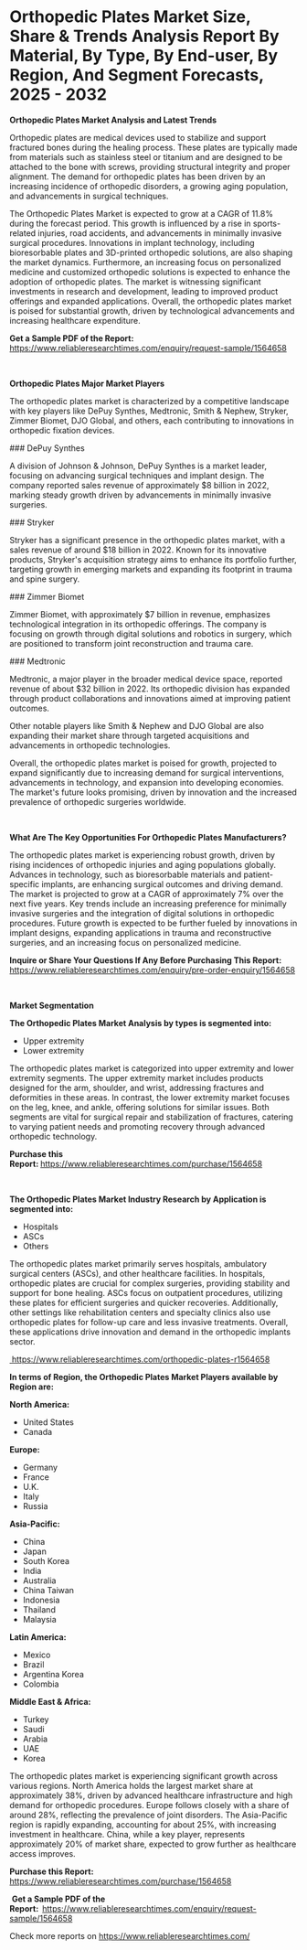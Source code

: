 <p><h1>Orthopedic Plates Market Size, Share & Trends Analysis Report By Material, By Type, By End-user, By Region, And Segment Forecasts, 2025 - 2032</h1></p><p><strong>Orthopedic Plates Market Analysis and Latest Trends</strong></p>
<p><p>Orthopedic plates are medical devices used to stabilize and support fractured bones during the healing process. These plates are typically made from materials such as stainless steel or titanium and are designed to be attached to the bone with screws, providing structural integrity and proper alignment. The demand for orthopedic plates has been driven by an increasing incidence of orthopedic disorders, a growing aging population, and advancements in surgical techniques.</p><p>The Orthopedic Plates Market is expected to grow at a CAGR of 11.8% during the forecast period. This growth is influenced by a rise in sports-related injuries, road accidents, and advancements in minimally invasive surgical procedures. Innovations in implant technology, including bioresorbable plates and 3D-printed orthopedic solutions, are also shaping the market dynamics. Furthermore, an increasing focus on personalized medicine and customized orthopedic solutions is expected to enhance the adoption of orthopedic plates. The market is witnessing significant investments in research and development, leading to improved product offerings and expanded applications. Overall, the orthopedic plates market is poised for substantial growth, driven by technological advancements and increasing healthcare expenditure.</p></p>
<p><strong>Get a Sample PDF of the Report:&nbsp;</strong> <a href="https://www.reliableresearchtimes.com/enquiry/request-sample/1564658?utm_campaign=2643&utm_medium=2&utm_source=Github&utm_content=ia&utm_term=03032025&utm_id=orthopedic-plates">https://www.reliableresearchtimes.com/enquiry/request-sample/1564658</a></p>
<p>&nbsp;</p>
<p><strong>Orthopedic Plates Major Market Players</strong></p>
<p><p>The orthopedic plates market is characterized by a competitive landscape with key players like DePuy Synthes, Medtronic, Smith & Nephew, Stryker, Zimmer Biomet, DJO Global, and others, each contributing to innovations in orthopedic fixation devices. </p><p>### DePuy Synthes</p><p>A division of Johnson & Johnson, DePuy Synthes is a market leader, focusing on advancing surgical techniques and implant design. The company reported sales revenue of approximately $8 billion in 2022, marking steady growth driven by advancements in minimally invasive surgeries.</p><p>### Stryker</p><p>Stryker has a significant presence in the orthopedic plates market, with a sales revenue of around $18 billion in 2022. Known for its innovative products, Stryker's acquisition strategy aims to enhance its portfolio further, targeting growth in emerging markets and expanding its footprint in trauma and spine surgery.</p><p>### Zimmer Biomet</p><p>Zimmer Biomet, with approximately $7 billion in revenue, emphasizes technological integration in its orthopedic offerings. The company is focusing on growth through digital solutions and robotics in surgery, which are positioned to transform joint reconstruction and trauma care.</p><p>### Medtronic</p><p>Medtronic, a major player in the broader medical device space, reported revenue of about $32 billion in 2022. Its orthopedic division has expanded through product collaborations and innovations aimed at improving patient outcomes.</p><p>Other notable players like Smith & Nephew and DJO Global are also expanding their market share through targeted acquisitions and advancements in orthopedic technologies.</p><p>Overall, the orthopedic plates market is poised for growth, projected to expand significantly due to increasing demand for surgical interventions, advancements in technology, and expansion into developing economies. The market's future looks promising, driven by innovation and the increased prevalence of orthopedic surgeries worldwide.</p></p>
<p>&nbsp;</p>
<p><strong>What Are The Key Opportunities For Orthopedic Plates Manufacturers?</strong></p>
<p><p>The orthopedic plates market is experiencing robust growth, driven by rising incidences of orthopedic injuries and aging populations globally. Advances in technology, such as bioresorbable materials and patient-specific implants, are enhancing surgical outcomes and driving demand. The market is projected to grow at a CAGR of approximately 7% over the next five years. Key trends include an increasing preference for minimally invasive surgeries and the integration of digital solutions in orthopedic procedures. Future growth is expected to be further fueled by innovations in implant designs, expanding applications in trauma and reconstructive surgeries, and an increasing focus on personalized medicine.</p></p>
<p><strong>Inquire or Share Your Questions If Any Before Purchasing This Report:</strong> <a href="https://www.reliableresearchtimes.com/enquiry/pre-order-enquiry/1564658?utm_campaign=2643&utm_medium=2&utm_source=Github&utm_content=ia&utm_term=03032025&utm_id=orthopedic-plates">https://www.reliableresearchtimes.com/enquiry/pre-order-enquiry/1564658</a></p>
<p>&nbsp;</p>
<p><strong>Market Segmentation</strong></p>
<p><strong>The Orthopedic Plates Market Analysis by types is segmented into:</strong></p>
<p><ul><li>Upper extremity</li><li>Lower extremity</li></ul></p>
<p><p>The orthopedic plates market is categorized into upper extremity and lower extremity segments. The upper extremity market includes products designed for the arm, shoulder, and wrist, addressing fractures and deformities in these areas. In contrast, the lower extremity market focuses on the leg, knee, and ankle, offering solutions for similar issues. Both segments are vital for surgical repair and stabilization of fractures, catering to varying patient needs and promoting recovery through advanced orthopedic technology.</p></p>
<p><strong>Purchase this Report:&nbsp;</strong><a href="https://www.reliableresearchtimes.com/purchase/1564658?utm_campaign=2643&utm_medium=2&utm_source=Github&utm_content=ia&utm_term=03032025&utm_id=orthopedic-plates">https://www.reliableresearchtimes.com/purchase/1564658</a></p>
<p>&nbsp;</p>
<p><strong>The Orthopedic Plates Market Industry Research by Application is segmented into:</strong></p>
<p><ul><li>Hospitals</li><li>ASCs</li><li>Others</li></ul></p>
<p><p>The orthopedic plates market primarily serves hospitals, ambulatory surgical centers (ASCs), and other healthcare facilities. In hospitals, orthopedic plates are crucial for complex surgeries, providing stability and support for bone healing. ASCs focus on outpatient procedures, utilizing these plates for efficient surgeries and quicker recoveries. Additionally, other settings like rehabilitation centers and specialty clinics also use orthopedic plates for follow-up care and less invasive treatments. Overall, these applications drive innovation and demand in the orthopedic implants sector.</p></p>
<p><a href="https://www.reliableresearchtimes.com/orthopedic-plates-r1564658?utm_campaign=2643&utm_medium=2&utm_source=Github&utm_content=ia&utm_term=03032025&utm_id=orthopedic-plates">&nbsp;https://www.reliableresearchtimes.com/orthopedic-plates-r1564658</a></p>
<p><strong>In terms of Region, the Orthopedic Plates Market Players available by Region are:</strong></p>
<p>
    <p> <strong> North America: </strong>
        <ul>
            <li>United States</li>
            <li>Canada</li>
        </ul>
        </p> 
    <p> <strong> Europe: </strong>
        <ul>
            <li>Germany</li>
            <li>France</li>
            <li>U.K.</li>
            <li>Italy</li>
            <li>Russia</li>
        </ul>
        </p> 
    <p> <strong> Asia-Pacific: </strong>
        <ul>
            <li>China</li>
            <li>Japan</li>
            <li>South Korea</li>
            <li>India</li>
            <li>Australia</li>
            <li>China Taiwan</li>
            <li>Indonesia</li>
            <li>Thailand</li>
            <li>Malaysia</li>
        </ul>
        </p> 
    <p> <strong> Latin America: </strong>
        <ul>
            <li>Mexico</li>
            <li>Brazil</li>
            <li>Argentina Korea</li>
            <li>Colombia</li>
        </ul>
        </p> 
    <p> <strong> Middle East & Africa: </strong>
        <ul>
            <li>Turkey</li>
            <li>Saudi</li>
            <li>Arabia</li>
            <li>UAE</li>
            <li>Korea</li>
        </ul>
    </p>
    </p>
<p><p>The orthopedic plates market is experiencing significant growth across various regions. North America holds the largest market share at approximately 38%, driven by advanced healthcare infrastructure and high demand for orthopedic procedures. Europe follows closely with a share of around 28%, reflecting the prevalence of joint disorders. The Asia-Pacific region is rapidly expanding, accounting for about 25%, with increasing investment in healthcare. China, while a key player, represents approximately 20% of market share, expected to grow further as healthcare access improves.</p></p>
<p><strong>Purchase this Report: </strong><a href="https://www.reliableresearchtimes.com/purchase/1564658?utm_campaign=2643&utm_medium=2&utm_source=Github&utm_content=ia&utm_term=03032025&utm_id=orthopedic-plates">https://www.reliableresearchtimes.com/purchase/1564658</a></p>
<p>&nbsp;<strong>Get a Sample PDF of the Report:&nbsp;&nbsp;</strong><a href="https://www.reliableresearchtimes.com/enquiry/request-sample/1564658?utm_campaign=2643&utm_medium=2&utm_source=Github&utm_content=ia&utm_term=03032025&utm_id=orthopedic-plates">https://www.reliableresearchtimes.com/enquiry/request-sample/1564658</a></p>
<p><strong></strong></p>
<p>Check more reports on <a href="https://www.reliableresearchtimes.com/?utm_campaign=2643&utm_medium=2&utm_source=Github&utm_content=ia&utm_term=03032025&utm_id=orthopedic-plates">https://www.reliableresearchtimes.com/</a></p>